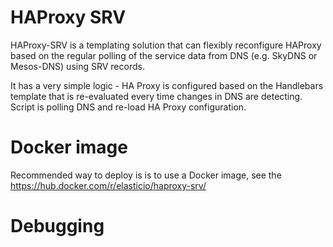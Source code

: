 # HAProxy SRV

HAProxy-SRV is a templating solution that can flexibly reconfigure HAProxy based on the regular polling of the
service data from DNS (e.g. SkyDNS or Mesos-DNS) using SRV records.

It has a very simple logic - HA Proxy is configured based on the Handlebars template that is re-evaluated every time changes in DNS are detecting. Script is polling DNS and re-load HA Proxy configuration.

# Docker image

Recommended way to deploy is is to use a Docker image, see the https://hub.docker.com/r/elasticio/haproxy-srv/

# Debugging

